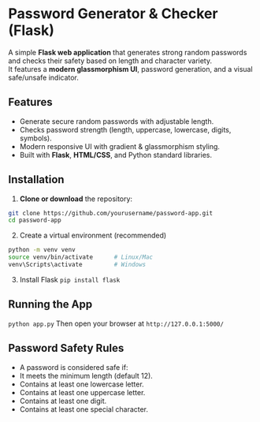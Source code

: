# Password Generator & Checker (Flask)


A simple **Flask web application** that generates strong random passwords and checks their safety based on length and character variety.  
It features a **modern glassmorphism UI**, password generation, and a visual safe/unsafe indicator.


## Features

- Generate secure random passwords with adjustable length.
- Checks password strength (length, uppercase, lowercase, digits, symbols).
- Modern responsive UI with gradient & glassmorphism styling.
- Built with **Flask**, **HTML/CSS**, and Python standard libraries.

## Installation

1. **Clone or download** the repository:
```bash
git clone https://github.com/yourusername/password-app.git
cd password-app
```
2. Create a virtual environment (recommended)
```bash
python -m venv venv
source venv/bin/activate      # Linux/Mac
venv\Scripts\activate         # Windows
```
3. Install Flask
`pip install flask`

## Running the App
`python app.py`
Then open your browser at
`http://127.0.0.1:5000/`

## Password Safety Rules
- A password is considered safe if:
- It meets the minimum length (default 12).
- Contains at least one lowercase letter.
- Contains at least one uppercase letter.
- Contains at least one digit.
- Contains at least one special character.

